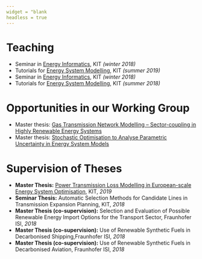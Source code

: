 ```yaml
---
widget = "blank
headless = true
---
```


# Teaching
* Seminar in [Energy Informatics](https://i11www.iti.kit.edu/teaching/winter2019/energieinformatikseminar/index), KIT *(winter 2018)*
* Tutorials for [Energy System Modelling](https://nworbmot.org/courses/esm-2019/), KIT *(summer 2019)*
* Seminar in [Energy Informatics](https://i11www.iti.kit.edu/teaching/winter2018/energieseminar/index), KIT *(winter 2018)*
* Tutorials for [Energy System Modelling](https://nworbmot.org/courses/esm-2018/), KIT *(summer 2018)*

# Opportunities in our Working Group
* Master thesis: [Gas Transmission Network Modelling – Sector-coupling in Highly Renewable Energy Systems](https://www.iai.kit.edu/2552_2588.php)
* Master thesis: [Stochastic Optimisation to Analyse Parametric Uncertainty in Energy System Models](https://www.iai.kit.edu/2552_2748.php)

# Supervision of Theses

* **Master Thesis:** [Power Transmission Loss Modelling in European-scale Energy System Optimisation](https://www.iai.kit.edu/2552_2589.php), KIT, *2019*
* **Seminar Thesis:** Automatic Selection Methods for Candidate Lines in Transmission Expansion Planning, KIT, *2018*
* **Master Thesis (co-supervision):** Selection and Evaluation of Possible Renewable Energy Import Options for the Transport Sector, Fraunhofer ISI, *2018*
* **Master Thesis (co-supervision):** Use of Renewable Synthetic Fuels in Decarbonised Shipping,Fraunhofer ISI, *2018*
* **Master Thesis (co-supervision):** Use of Renewable Synthetic Fuels in Decarbonised Aviation, Fraunhofer ISI, *2018*